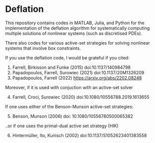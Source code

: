 # Deflation

This repository contains codes in MATLAB, Julia, and Python for the implementation of the deflation algorithm for systematically computing multiple solutions of nonlinear systems (such as discretised PDEs).

There also codes for various active-set strategies for solving nonlinear systems that involve box constraints. 

If you use the deflation code, I would be grateful if you cited:

1. Farrell, Birkisson and Funke (2015) doi:10.1137/140984798
2. Papadopoulos, Farrell, Surowiec (2021) doi:10.1137/20M1326209
3. Papadopoulos, Farrell (2022) https://arxiv.org/abs/2202.08248

Moreover, if it is used with conjuction with an active-set solver

4. Farrell, Croci, Surowiec (2020) doi:10.1080/10556788.2019.1613655 

If one uses either of the Benson-Munson active-set strategies:

5. Benson, Munson (2006) doi: 10.1080/10556780500065382

..or if one uses the primal-dual active set strategy (HIK)

6. Hintermüller, Ito, Kunisch (2002) doi:10.1137/S1052623401383558